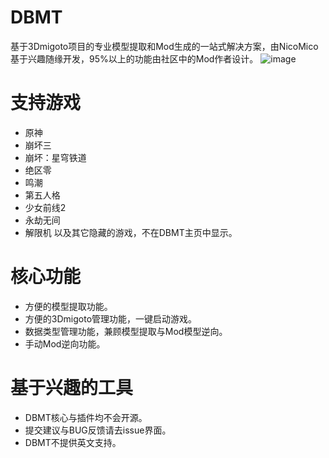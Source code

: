 # DBMT

基于3Dmigoto项目的专业模型提取和Mod生成的一站式解决方案，由NicoMico基于兴趣随缘开发，95%以上的功能由社区中的Mod作者设计。
![image](https://github.com/user-attachments/assets/fa7f260f-ba94-479b-83f2-6f55b30978c5)


# 支持游戏
- 原神
- 崩坏三
- 崩坏：星穹铁道
- 绝区零
- 鸣潮
- 第五人格
- 少女前线2
- 永劫无间
- 解限机
以及其它隐藏的游戏，不在DBMT主页中显示。

# 核心功能
- 方便的模型提取功能。
- 方便的3Dmigoto管理功能，一键启动游戏。
- 数据类型管理功能，兼顾模型提取与Mod模型逆向。
- 手动Mod逆向功能。

# 基于兴趣的工具
- DBMT核心与插件均不会开源。
- 提交建议与BUG反馈请去issue界面。
- DBMT不提供英文支持。
